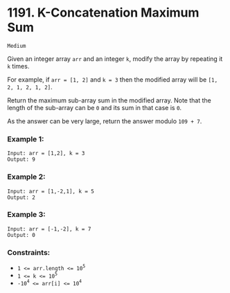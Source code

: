 # 1191. K-Concatenation Maximum Sum

`Medium`

Given an integer array `arr` and an integer `k`, modify the array by repeating it `k` times.

For example, if `arr = [1, 2]` and `k = 3` then the modified array will be `[1, 2, 1, 2, 1, 2]`.

Return the maximum sub-array sum in the modified array. Note that the length of the sub-array can be `0` and its sum in that case is `0`.

As the answer can be very large, return the answer modulo `109 + 7`.

### **Example 1:**

```
Input: arr = [1,2], k = 3
Output: 9
```

### **Example 2:**

```
Input: arr = [1,-2,1], k = 5
Output: 2
```

### **Example 3:**

```
Input: arr = [-1,-2], k = 7
Output: 0
``` 

### **Constraints:**

- `1 <= arr.length <= 10`<sup>`5`</sup>
- `1 <= k <= 10`<sup>`5`</sup>
- `-10`<sup>`4`</sup>` <= arr[i] <= 10`<sup>`4`</sup>